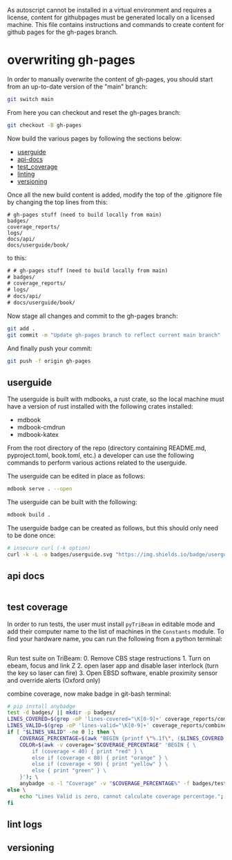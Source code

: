 As autoscript cannot be installed in a virtual environment and requires a license, content for githubpages must be generated locally on a licensed machine. This file contains instructions and commands to create content for github pages for the gh-pages branch.

# overwriting gh-pages

In order to manually overwrite the content of gh-pages, you should start from an up-to-date version of the "main" branch:

```sh
git switch main
```

From here you can checkout and reset the gh-pages branch:

```sh
git checkout -B gh-pages
```

Now build the various pages by following the sections below:

- [userguide](#userguide)
- [api-docs](#api-docs)
- [test_coverage](#test-coverage)
- [linting](#lint-logs)
- [versioning](#versioning)

Once all the new build content is added, modify the top of the .gitignore file by changing the top lines from this:
```
# gh-pages stuff (need to build locally from main)
badges/
coverage_reports/
logs/
docs/api/
docs/userguide/book/
```

to this:
```txt
# # gh-pages stuff (need to build locally from main)
# badges/
# coverage_reports/
# logs/
# docs/api/
# docs/userguide/book/
```

Now stage all changes and commit to the gh-pages branch:
```sh
git add .
git commit -m "Update gh-pages branch to reflect current main branch"
```

And finally push your commit:
```sh
git push -f origin gh-pages
```


## userguide

The userguide is built with mdbooks, a rust crate, so the local machine must have a version of rust installed with the following crates installed:
- mdbook
- mdbook-cmdrun
- mdbook-katex

From the root directory of the repo (directory containing README.md, pyproject.toml, book.toml, etc.) a developer can use the following commands to perform various actions related to the userguide.

The userguide can be edited in place as follows:
```sh
mdbook serve . --open
```

The userguide can be built with the following:
```sh
mdbook build .
```

The userguide badge can be created as follows, but this should only need to be done once:
```sh
# insecure curl (-k option)
curl -k -L -o badges/userguide.svg "https://img.shields.io/badge/userguide-Book-blue?logo=mdbook&logoColor=FFFFFF"
```

## api docs

```sh

```

## test coverage

In order to run tests, the user must install ``pyTriBeam`` in editable mode and add their computer name to the list of machines in the ``Constants`` module. To find your hardware name, you can run the following from a python terminal:

```python

```
Run test suite on TriBeam:
			0. Remove CBS stage restructions
                1. Turn on ebeam, focus and link Z
                2. open laser app and disable laser interlock (turn the key so laser can fire)
                3. Open EBSD software, enable proximity sensor and override alerts (Oxford only)

combine coverage, now make badge in git-bash terminal:

```sh
# pip install anybadge
test -d badges/ || mkdir -p badges/
LINES_COVERED=$(grep -oP 'lines-covered="\K[0-9]+' coverage_reports/combined/coverage.xml)
LINES_VALID=$(grep -oP 'lines-valid="\K[0-9]+' coverage_reports/combined/coverage.xml)
if [ "$LINES_VALID" -ne 0 ]; then \
    COVERAGE_PERCENTAGE=$(awk "BEGIN {printf \"%.1f\", ($LINES_COVERED / $LINES_VALID) * 100}"); \
    COLOR=$(awk -v coverage="$COVERAGE_PERCENTAGE" 'BEGIN { \
        if (coverage < 40) { print "red" } \
        else if (coverage < 80) { print "orange" } \
        else if (coverage < 90) { print "yellow" } \
        else { print "green" } \
    }'); \
    anybadge -o -l "Coverage" -v "$COVERAGE_PERCENTAGE%" -f badges/test-coverage.svg -c "$COLOR"; \
else \
    echo "Lines Valid is zero, cannot calculate coverage percentage."; \
fi

```


## lint logs

## versioning